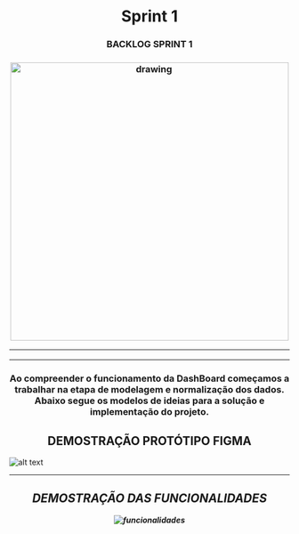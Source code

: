   <h1 align="center">  Sprint 1 </h1>


   <h3 align="center">  BACKLOG SPRINT 1 </h3>

   <h3 align = "center">  <img src="https://i.imgur.com/yFWS0Wa.jpg"   alt="drawing" width =500 </h3>

  

   <p align "center">

   <hr>

   <p align ="center">

   <p align "center">

   <hr>

   <p align ="center">


   <h5 align = "center">


   <h3 align="center"> Ao compreender o funcionamento da DashBoard começamos a trabalhar na etapa de modelagem e normalização dos dados.
    Abaixo segue os modelos de ideias para a solução e implementação do projeto. 
   </h3>

   <h2 align = "center"> DEMOSTRAÇÃO PROTÓTIPO FIGMA </h2>

   ![alt text](https://i.imgur.com/Sq6goG9.gif)

   <p align "center">

   <p align "center">

   <hr>

   <h5 align = "center">
    <div>


   <p align ="center">

  
   <h2 align = "center"> DEMOSTRAÇÃO DAS FUNCIONALIDADES </h2>

   ![funcionalidades](https://user-images.githubusercontent.com/73767256/112738788-f53e9700-8f44-11eb-88e2-5b706c95904f.gif)
  

